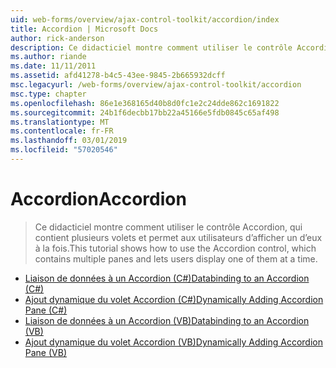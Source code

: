 ```yaml
---
uid: web-forms/overview/ajax-control-toolkit/accordion/index
title: Accordion | Microsoft Docs
author: rick-anderson
description: Ce didacticiel montre comment utiliser le contrôle Accordion, qui contient plusieurs volets et permet aux utilisateurs d’afficher un d’eux à la fois.
ms.author: riande
ms.date: 11/11/2011
ms.assetid: afd41278-b4c5-43ee-9845-2b665932dcff
msc.legacyurl: /web-forms/overview/ajax-control-toolkit/accordion
msc.type: chapter
ms.openlocfilehash: 86e1e368165d40b8d0fc1e2c24dde862c1691822
ms.sourcegitcommit: 24b1f6decbb17bb22a45166e5fdb0845c65af498
ms.translationtype: MT
ms.contentlocale: fr-FR
ms.lasthandoff: 03/01/2019
ms.locfileid: "57020546"
---
```

<a name="accordion"></a><span data-ttu-id="785aa-103">Accordion</span><span class="sxs-lookup"><span data-stu-id="785aa-103">Accordion</span></span>
====================
> <span data-ttu-id="785aa-104">Ce didacticiel montre comment utiliser le contrôle Accordion, qui contient plusieurs volets et permet aux utilisateurs d’afficher un d’eux à la fois.</span><span class="sxs-lookup"><span data-stu-id="785aa-104">This tutorial shows how to use the Accordion control, which contains multiple panes and lets users display one of them at a time.</span></span>


- [<span data-ttu-id="785aa-105">Liaison de données à un Accordion (C#)</span><span class="sxs-lookup"><span data-stu-id="785aa-105">Databinding to an Accordion (C#)</span></span>](databinding-to-an-accordion-cs.md)
- [<span data-ttu-id="785aa-106">Ajout dynamique du volet Accordion (C#)</span><span class="sxs-lookup"><span data-stu-id="785aa-106">Dynamically Adding Accordion Pane (C#)</span></span>](dynamically-adding-an-accordion-pane-cs.md)
- [<span data-ttu-id="785aa-107">Liaison de données à un Accordion (VB)</span><span class="sxs-lookup"><span data-stu-id="785aa-107">Databinding to an Accordion (VB)</span></span>](databinding-to-an-accordion-vb.md)
- [<span data-ttu-id="785aa-108">Ajout dynamique du volet Accordion (VB)</span><span class="sxs-lookup"><span data-stu-id="785aa-108">Dynamically Adding Accordion Pane (VB)</span></span>](dynamically-adding-an-accordion-pane-vb.md)
